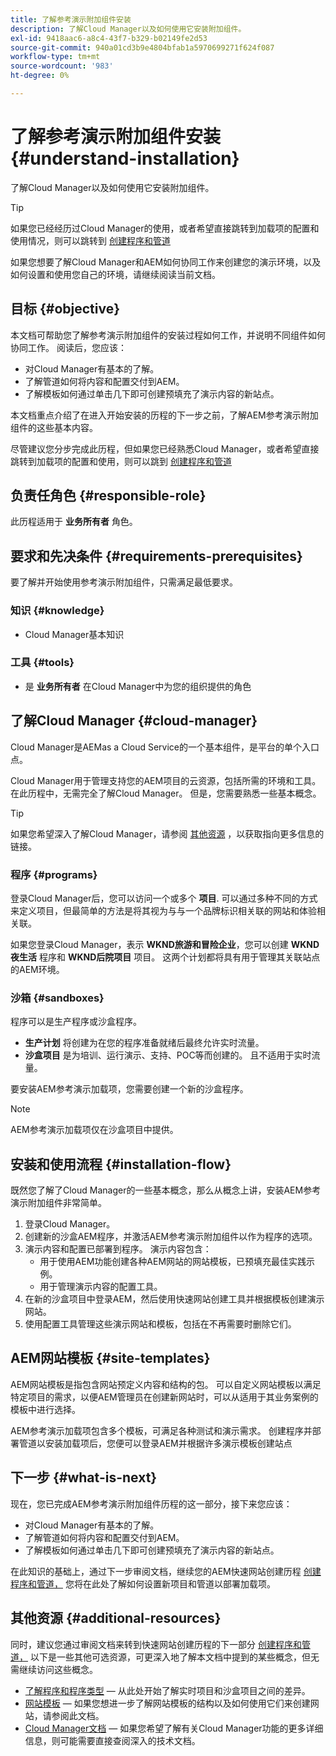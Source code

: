 ```yaml
---
title: 了解参考演示附加组件安装
description: 了解Cloud Manager以及如何使用它安装附加组件。
exl-id: 9418aac6-a8c4-43f7-b329-b02149fe2d53
source-git-commit: 940a01cd3b9e4804bfab1a5970699271f624f087
workflow-type: tm+mt
source-wordcount: '983'
ht-degree: 0%

---
```


# 了解参考演示附加组件安装 {#understand-installation}

了解Cloud Manager以及如何使用它安装附加组件。

>[!TIP]
>
>如果您已经经历过Cloud Manager的使用，或者希望直接跳转到加载项的配置和使用情况，则可以跳转到 [创建程序和管道](create-program.md)
>
>如果您想要了解Cloud Manager和AEM如何协同工作来创建您的演示环境，以及如何设置和使用您自己的环境，请继续阅读当前文档。

## 目标 {#objective}

本文档可帮助您了解参考演示附加组件的安装过程如何工作，并说明不同组件如何协同工作。 阅读后，您应该：

* 对Cloud Manager有基本的了解。
* 了解管道如何将内容和配置交付到AEM。
* 了解模板如何通过单击几下即可创建预填充了演示内容的新站点。

本文档重点介绍了在进入开始安装的历程的下一步之前，了解AEM参考演示附加组件的这些基本内容。

尽管建议您分步完成此历程，但如果您已经熟悉Cloud Manager，或者希望直接跳转到加载项的配置和使用，则可以跳到 [创建程序和管道](create-program.md)

## 负责任角色 {#responsible-role}

此历程适用于 **业务所有者** 角色。

## 要求和先决条件 {#requirements-prerequisites}

要了解并开始使用参考演示附加组件，只需满足最低要求。

### 知识 {#knowledge}

* Cloud Manager基本知识

### 工具 {#tools}

* 是 **业务所有者** 在Cloud Manager中为您的组织提供的角色

## 了解Cloud Manager {#cloud-manager}

Cloud Manager是AEMas a Cloud Service的一个基本组件，是平台的单个入口点。

Cloud Manager用于管理支持您的AEM项目的云资源，包括所需的环境和工具。 在此历程中，无需完全了解Cloud Manager。 但是，您需要熟悉一些基本概念。

>[!TIP]
>
>如果您希望深入了解Cloud Manager，请参阅 [其他资源](#additional-resources) ，以获取指向更多信息的链接。

### 程序 {#programs}

登录Cloud Manager后，您可以访问一个或多个 **项目**. 可以通过多种不同的方式来定义项目，但最简单的方法是将其视为与与一个品牌标识相关联的网站和体验相关联。

如果您登录Cloud Manager，表示 **WKND旅游和冒险企业**，您可以创建 **WKND夜生活** 程序和 **WKND后院项目** 项目。 这两个计划都将具有用于管理其关联站点的AEM环境。

### 沙箱 {#sandboxes}

程序可以是生产程序或沙盒程序。

* **生产计划** 将创建为在您的程序准备就绪后最终允许实时流量。
* **沙盒项目** 是为培训、运行演示、支持、POC等而创建的。 且不适用于实时流量。

要安装AEM参考演示加载项，您需要创建一个新的沙盒程序。

>[!NOTE]
>
>AEM参考演示加载项仅在沙盒项目中提供。

## 安装和使用流程 {#installation-flow}

既然您了解了Cloud Manager的一些基本概念，那么从概念上讲，安装AEM参考演示附加组件非常简单。

1. 登录Cloud Manager。
1. 创建新的沙盒AEM程序，并激活AEM参考演示附加组件以作为程序的选项。
1. 演示内容和配置已部署到程序。 演示内容包含：
   * 用于使用AEM功能创建各种AEM网站的网站模板，已预填充最佳实践示例。
   * 用于管理演示内容的配置工具。
1. 在新的沙盒项目中登录AEM，然后使用快速网站创建工具并根据模板创建演示网站。
1. 使用配置工具管理这些演示网站和模板，包括在不再需要时删除它们。

## AEM网站模板 {#site-templates}

AEM网站模板是指包含网站预定义内容和结构的包。 可以自定义网站模板以满足特定项目的需求，以便AEM管理员在创建新网站时，可以从适用于其业务案例的模板中进行选择。

AEM参考演示加载项包含多个模板，可满足各种测试和演示需求。 创建程序并部署管道以安装加载项后，您便可以登录AEM并根据许多演示模板创建站点

## 下一步 {#what-is-next}

现在，您已完成AEM参考演示附加组件历程的这一部分，接下来您应该：

* 对Cloud Manager有基本的了解。
* 了解管道如何将内容和配置交付到AEM。
* 了解模板如何通过单击几下即可创建预填充了演示内容的新站点。

在此知识的基础上，通过下一步审阅文档，继续您的AEM快速网站创建历程 [创建程序和管道，](create-program.md) 您将在此处了解如何设置新项目和管道以部署加载项。

## 其他资源 {#additional-resources}

同时，建议您通过审阅文档来转到快速网站创建历程的下一部分 [创建程序和管道，](create-program.md) 以下是一些其他可选资源，可更深入地了解本文档中提到的某些概念，但无需继续访问这些概念。

* [了解程序和程序类型](https://experienceleague.adobe.com/docs/experience-manager-cloud-service/implementing/using-cloud-manager/understand-program-types.html)  — 从此处开始了解实时项目和沙盒项目之间的差异。
* [网站模板](/help/sites-cloud/administering/site-creation/site-templates.md)  — 如果您想进一步了解网站模板的结构以及如何使用它们来创建网站，请参阅此文档。
* [Cloud Manager文档](https://experienceleague.adobe.com/docs/experience-manager-cloud-service/onboarding/onboarding-concepts/cloud-manager-introduction.html)  — 如果您希望了解有关Cloud Manager功能的更多详细信息，则可能需要直接查阅深入的技术文档。

